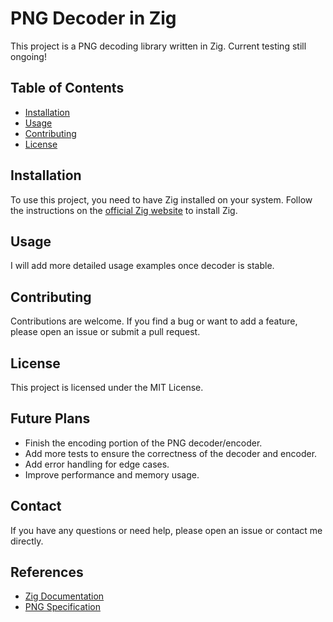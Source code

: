 # PNG Decoder in Zig

This project is a PNG decoding library written in Zig. Current testing still ongoing!

## Table of Contents

- [Installation](#installation)
- [Usage](#usage)
- [Contributing](#contributing)
- [License](#license)

## Installation

To use this project, you need to have Zig installed on your system. Follow the instructions on the [official Zig website](https://ziglang.org/download/) to install Zig.

## Usage

I will add more detailed usage examples once decoder is stable.

## Contributing

Contributions are welcome. If you find a bug or want to add a feature, please open an issue or submit a pull request.

## License

This project is licensed under the MIT License.


## Future Plans

- Finish the encoding portion of the PNG decoder/encoder.
- Add more tests to ensure the correctness of the decoder and encoder.
- Add error handling for edge cases.
- Improve performance and memory usage.


## Contact

If you have any questions or need help, please open an issue or contact me directly.

## References

- [Zig Documentation](https://ziglang.org/documentation/)
- [PNG Specification](https://www.w3.org/TR/PNG/)
